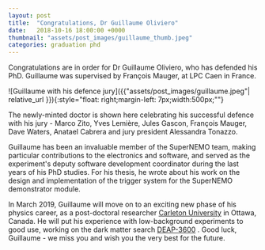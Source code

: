 ```yaml
---
layout: post
title:  "Congratulations, Dr Guillaume Oliviero"
date:   2018-10-16 18:00:00 +0000
thumbnail: "assets/post_images/guillaume_thumb.jpeg"
categories: graduation phd
---
```


Congratulations are in order for Dr Guillaume Oliviero, who has defended his PhD. Guillaume was supervised by François Mauger, at LPC Caen in France.

![Guillaume with his defence jury]({{"assets/post_images/guillaume.jpeg"| relative_url }}){:style="float: right;margin-left: 7px;width:500px;""}

The newly-minted doctor is shown here celebrating his successful defence with his jury - Marco Zito, Yves Lemière, Jules Gascon, François Mauger, Dave Waters, Anatael Cabrera and jury president Alessandra Tonazzo.

Guillaume has been an invaluable member of the SuperNEMO team, making particular contributions to the electronics and software, and served as the experiment's deputy software development coordinator during the last years of his PhD studies. For his thesis, he wrote about his work on the design and implementation of the trigger system for the SuperNEMO demonstrator module.

In March 2019, Guillaume will move on to an exciting new phase of his physics career, as a post-doctoral researcher [Carleton University](https://carleton.ca) in Ottawa, Canada. He will put his experience with low-background experiments to good use, working on the dark matter search [DEAP-3600](http://deap3600.ca) . Good luck, Guillaume - we miss you and wish you the very best for the future.





